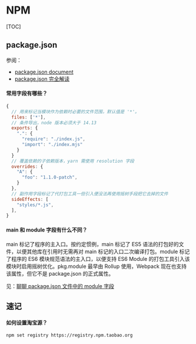 # NPM

[TOC]

## package.json

参阅：

* [package.json document](https://docs.npmjs.com/cli/v8/configuring-npm/package-json)
* [package.json 完全解读](https://juejin.cn/post/7145001740696289317)

#### 常用字段有哪些？

```js
{
  // 用来标记当模块作为依赖时必要的文件范围，默认值是 '*'。
  files: ['*'],
  // 条件导出，node 版本必须大于 14.13
  exports: {
    ".": {
      "require": "./index.js",
      "import": "./index.mjs"
    }
  }
  // 覆盖依赖的子依赖版本，yarn 需使用 resolution 字段
  overrides: {
    "A": {
      "foo": "1.1.0-patch",
    }
  },
  // 副作用字段标记了代打包工具一但引入便没法再使用摇树手段把它去掉的文件
  sideEffects: [
    "styles/*.js",
  ],
}
```

#### main 和 module 字段有什么不同？

main 标记了程序的主入口。按约定惯例，main 标记了 ES5 语法的打包好的文件，以便其他库在引用时无需再对 main 标记的入口二次编译打包。module 标记了程序的 ES6 模块规范语法的主入口，以便支持 ES6 Module 的打包工具引入该模块时启用摇树优化。pkg.module 最早由 Rollup 使用，Webpack 现在也支持该属性，但它不是 package.json 的正式属性。

见：[聊聊 package.json 文件中的 module 字段](https://blog.csdn.net/sd19871122/article/details/122405592)

## 速记

#### 如何设置淘宝源？

```bash
npm set registry https://registry.npm.taobao.org
```